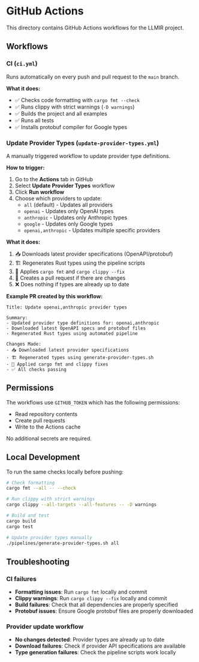 # GitHub Actions

This directory contains GitHub Actions workflows for the LLMIR project.

## Workflows

### CI (`ci.yml`)

Runs automatically on every push and pull request to the `main` branch.

**What it does:**
- ✅ Checks code formatting with `cargo fmt --check`
- ✅ Runs clippy with strict warnings (`-D warnings`)
- ✅ Builds the project and all examples
- ✅ Runs all tests
- ✅ Installs protobuf compiler for Google types

### Update Provider Types (`update-provider-types.yml`)

A manually triggered workflow to update provider type definitions.

**How to trigger:**
1. Go to the **Actions** tab in GitHub
2. Select **Update Provider Types** workflow
3. Click **Run workflow**
4. Choose which providers to update:
   - `all` (default) - Updates all providers
   - `openai` - Updates only OpenAI types
   - `anthropic` - Updates only Anthropic types  
   - `google` - Updates only Google types
   - `openai,anthropic` - Updates multiple specific providers

**What it does:**
1. 📥 Downloads latest provider specifications (OpenAPI/protobuf)
2. 🏗️ Regenerates Rust types using the pipeline scripts
3. 🔧 Applies `cargo fmt` and `cargo clippy --fix`
4. 📝 Creates a pull request if there are changes
5. ❌ Does nothing if types are already up to date

**Example PR created by this workflow:**
```
Title: Update openai,anthropic provider types

Summary:
- Updated provider type definitions for: openai,anthropic
- Downloaded latest OpenAPI specs and protobuf files
- Regenerated Rust types using automated pipeline

Changes Made:
- 📥 Downloaded latest provider specifications
- 🏗️ Regenerated types using generate-provider-types.sh
- 🔧 Applied cargo fmt and clippy fixes
- ✅ All checks passing
```

## Permissions

The workflows use `GITHUB_TOKEN` which has the following permissions:
- Read repository contents
- Create pull requests
- Write to the Actions cache

No additional secrets are required.

## Local Development

To run the same checks locally before pushing:

```bash
# Check formatting
cargo fmt --all -- --check

# Run clippy with strict warnings
cargo clippy --all-targets --all-features -- -D warnings

# Build and test
cargo build
cargo test

# Update provider types manually
./pipelines/generate-provider-types.sh all
```

## Troubleshooting

### CI failures

- **Formatting issues**: Run `cargo fmt` locally and commit
- **Clippy warnings**: Run `cargo clippy --fix` locally and commit
- **Build failures**: Check that all dependencies are properly specified
- **Protobuf issues**: Ensure Google protobuf files are properly downloaded

### Provider update workflow

- **No changes detected**: Provider types are already up to date
- **Download failures**: Check if provider API specifications are available
- **Type generation failures**: Check the pipeline scripts work locally